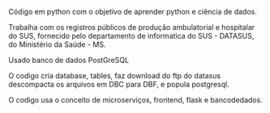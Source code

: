 Código em python com o objetivo de aprender python e ciência de dados.

Trabalha com os registros públicos de produção ambulatorial e hospitalar do SUS, fornecido pelo departamento de informatica do SUS - DATASUS, do Ministério da Saúde - MS.

Usado banco de dados PostGreSQL

O codigo cria database, tables, faz download do ftp do datasus descompacta os arquivos em DBC para DBF, e popula postgresql.

O codigo usa o conceito de microserviços, frontend, flask e bancodedados.

